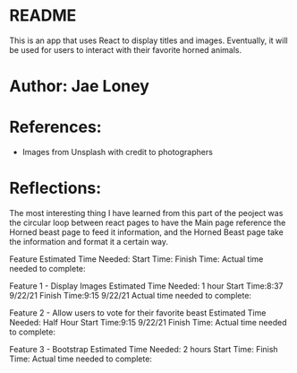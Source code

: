 # README

This is an app that uses React to display titles and images. Eventually, it will be used for users to interact with their favorite horned animals.

# Author: Jae Loney

# References: 
- Images from Unsplash with credit to photographers 

# Reflections:
The most interesting thing I have learned from this part of the peoject was the circular loop between react pages to have the Main page reference the Horned beast page to feed it information, and the Horned Beast page take the information and format it a certain way.

Feature
Estimated Time Needed:
Start Time:
Finish Time:
Actual time needed to complete:

Feature 1 - Display Images
Estimated Time Needed: 1 hour
Start Time:8:37 9/22/21
Finish Time:9:15 9/22/21
Actual time needed to complete:

Feature 2 - Allow users to vote for their favorite beast
Estimated Time Needed: Half Hour
Start Time:9:15 9/22/21
Finish Time:
Actual time needed to complete:

Feature 3 - Bootstrap
Estimated Time Needed: 2 hours
Start Time:
Finish Time:
Actual time needed to complete: